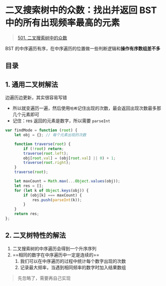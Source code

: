 
# 二叉搜索树中的众数：找出并返回 BST 中的所有出现频率最高的元素



> [501. 二叉搜索树中的众数](https://leetcode.cn/problems/find-mode-in-binary-search-tree/)


BST 的中序遍历有序，在中序遍历的位置做一些判断逻辑和**操作有序数组差不多**


## 目录
<!-- toc -->
 ## 1. 通用二叉树解法 

边遍历边更新，其实很容易写错
- 所以就变遍历一遍，然后使用`哈希`记住出现的次数，最会返回出现次数最多那几个元素即可
- 记住：res 返回的元素是数字，所以需要 `parseInt`

```javascript
var findMode = function (root) {
    let obj = {}; // 每个元素出现的次数

    function traverse(root) {
        if (!root) return;
        traverse(root.left);
        obj[root.val] = (obj[root.val] || 0) + 1;
        traverse(root.right);
    }
    traverse(root);

    let maxCount = Math.max(...Object.values(obj));
    let res = [];
    for (let k of Object.keys(obj)) {
        if (obj[k] === maxCount) {
            res.push(parseInt(k));
        }
    }
    return res;
};
```

## 2. 二叉树特性的解法

1. 二叉搜索树的中序遍历会得到一个升序序列
2. ==相同的数字在中序遍历中一定是连续的==
	1. 我们可以在中序遍历的过程中统计每个数字出现的次数
	2. 记录最大频率，当遇到相同频率的数字时加入结果数组

> 先忽略了，需要再自己实现